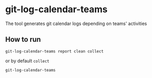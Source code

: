 # git-log-calendar-teams
The tool generates git calendar logs depending on teams' activities

## How to run

```
git-log-calendar-teams report clean collect
```

or by default `collect`

```
git-log-calendar-teams
```
